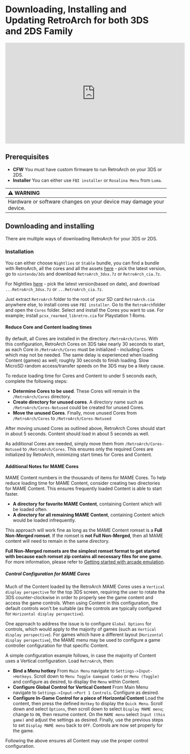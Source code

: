 # Downloading, Installing and Updating RetroArch for both 3DS and 2DS Family

<iframe width="560" height="315" src="https://www.youtube-nocookie.com/embed/4TnjFE9t1a4" frameborder="0" allow="accelerometer; autoplay; clipboard-write; encrypted-media; gyroscope; picture-in-picture" allowfullscreen></iframe>

## Prerequisites

- **CFW** You must have custom firmware to run RetroArch on your 3DS or 2DS.
- **Installer** You can either use `FBI installer` or `Rosalina Menu` from `Luma`.  

| :warning: WARNING          |
|:---------------------------|
| Hardware or software changes on your device may damage your device.      |
    

## Downloading and installing

There are multiple ways of downloading RetroArch for your 3DS or 2DS.

### Installation

You can either choose `Nightlies` or `Stable` bundle, you can find a bundle with RetroArch, all the cores and all the assets [here](https://buildbot.libretro.com/stable/) - pick the latest version, go to `nintendo/3ds` and download `RetroArch_3dsx.7z` or `RetroArch_cia.7z`.

For Nightlies [here](http://buildbot.libretro.com/nightly/nintendo/3ds/) - pick the latest version(based on date), and download `...RetroArch_3dsx.7z` or `...RetroArch_cia.7z`.

Just extract `RetroArch` folder to the root of your SD card `RetroArch.cia` anywhere else, to install cores use `FBI installer`. Go to the `RetroArch`folder and open the `Cores` folder. Select and install the Cores you want to use. For example; install `pcsx_rearmed_libretro.cia` for Playstation 1 Roms.

#### Reduce Core and Content loading times

By default, all Cores are installed in the directory `/RetroArch/Cores`.  With this configuration,  RetroArch Cores on 3DS take nearly 30 seconds to start, as each Core in `/RetroArch/Cores` must be initialized - including Cores which may not be needed.  The same delay is experienced when loading Content (games) as well; roughly 30 seconds to finish loading.  Slow MicroSD random access/transfer speeds on the 3DS may be a likely cause.

To reduce loading time for Cores and Content to under 5 seconds each, complete the following steps:

- **Determine Cores to be used**.  These Cores will remain in the `/RetroArch/Cores` directory.
- **Create directory for unused cores**. A directory name such as `/RetroArch/Cores-Notused` could be created for unused Cores.
- **Move the unused Cores**. Finally, move unused Cores from `/RetroArch/Cores` to `/RetroArch/Cores-Notused`

After moving unused Cores as outlined above, RetroArch Cores should start in about 5 seconds.  Content should load in about 5 seconds as well.

As additional Cores are needed, simply move them from `/RetroArch/Cores-Notused` to `/RetroArch/Cores`.  This ensures only the required Cores are initialized by RetroArch, minimizing start times for Cores and Content.

#### Additional Notes for MAME Cores

MAME Content numbers in the thousands of items for MAME Cores.  To help reduce loading time for MAME Content, consider creating two directories for MAME Content.  This ensures frequently loaded Content is able to start faster.

- **A directory for favorite MAME Content**, containing Content which will be loaded often.
- **A directory for all remaining MAME Content**, containing Content which would be loaded infrequently.

This approach will work fine as long as the MAME Content romset is a **Full Non-Merged romset**.  If the romset is **not Full Non-Merged**, then all MAME content will need to remain in the same directory.

**Full Non-Merged romsets are the simplest romset format to get started with because each romset zip contains all necessary files for one game.**  For more information, please refer to [Getting started with arcade emulation](arcade-getting-started.md).

##### Control Configuration for MAME Cores

Much of the Content loaded by the RetroArch MAME Cores uses a `Vertical display perspective` for the top 3DS screen, requiring the user to rotate the 3DS counter-clockwise in order to properly see the game content and access the game controls.  When using Content in this configuration, the default controls won't be suitable (as the controls are typically configured for `Horizontal display perspective`).

One approach to address the issue is to configure `Global Options` for controls, which would apply to the majority of games (such as `Vertical display perspective`).  For games which have a different layout (`Horizontal display perspective`), the MAME menu may be used to configure a game controller configuration for that specific Content.

A simple configuration example follows, in case the majority of Content uses a Vertical configuration.  Load `RetroArch`, then:

- **Bind a Menu hotkey** From `Main Menu` navigate to `Settings->Input->Hotkeys`.  Scroll down to `Menu Toggle Gamepad Combo` or `Menu (Toggle)` and configure as desired, to display the `Menu` within Content.
- **Configure Global Control for Vertical Content** From Main Menu navigate to `Settings->Input->Port 1 Controls`.  Configure as desired.
- **Configure In-Game Control for a piece of Horizontal Content** Load the content, then press the defined `Hotkey` to display the `Quick Menu`. Scroll down and select `Options`, then scroll down to select `Display MAME menu`; change to `ON`, then resume content.  On the `MAME menu` select `Input (this game)` and adjust the settings as desired. Finally, use the previous steps to set `Display MAME menu` back to `OFF`.  Controls are now set properly for the game.

Following the above ensures all Content may use the proper control configuration.